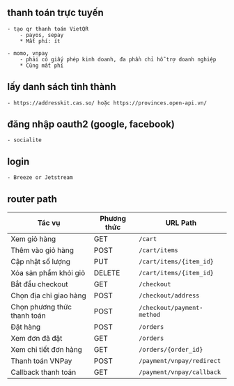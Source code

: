 ## thanh toán trực tuyến

    - tạo qr thanh toán VietQR
        - payos, sepay
        * Mất phí: ít

    - momo, vnpay
        - phải có giấy phép kinh doanh, đa phần chỉ hỗ trợ doanh nghiệp
        * Cũng mất phí

## lấy danh sách tỉnh thành

    - https://addresskit.cas.so/ hoặc https://provinces.open-api.vn/

## đăng nhập oauth2 (google, facebook)

    - socialite

## login

    - Breeze or Jetstream

## router path

| Tác vụ                      | Phương thức | URL Path                   |
| --------------------------- | ----------- | -------------------------- |
| Xem giỏ hàng                | GET         | `/cart`                    |
| Thêm vào giỏ hàng           | POST        | `/cart/items`              |
| Cập nhật số lượng           | PUT         | `/cart/items/{item_id}`    |
| Xóa sản phẩm khỏi giỏ       | DELETE      | `/cart/items/{item_id}`    |
| Bắt đầu checkout            | GET         | `/checkout`                |
| Chọn địa chỉ giao hàng      | POST        | `/checkout/address`        |
| Chọn phương thức thanh toán | POST        | `/checkout/payment-method` |
| Đặt hàng                    | POST        | `/orders`                  |
| Xem đơn đã đặt              | GET         | `/orders`                  |
| Xem chi tiết đơn hàng       | GET         | `/orders/{order_id}`       |
| Thanh toán VNPay            | POST        | `/payment/vnpay/redirect`  |
| Callback thanh toán         | GET         | `/payment/vnpay/callback`  |
